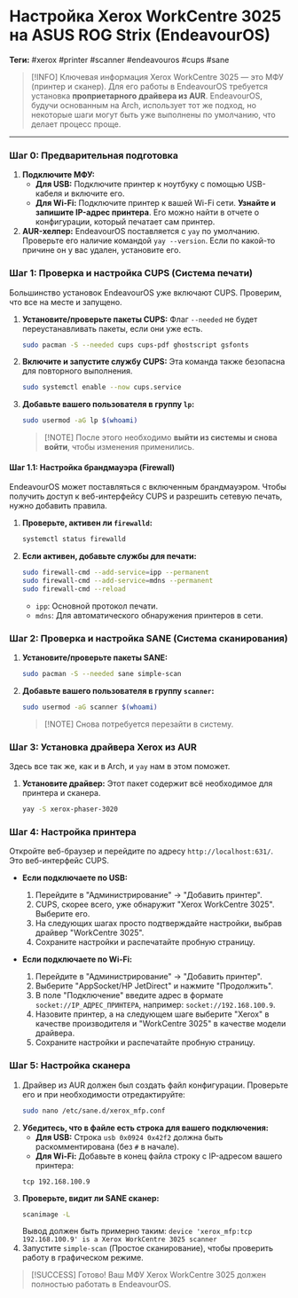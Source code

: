 
# Настройка Xerox WorkCentre 3025 на ASUS ROG Strix (EndeavourOS)

**Теги:** #xerox #printer #scanner #endeavouros #cups #sane

> [!INFO] Ключевая информация
> Xerox WorkCentre 3025 — это МФУ (принтер и сканер). Для его работы в EndeavourOS требуется установка **проприетарного драйвера из AUR**. EndeavourOS, будучи основанным на Arch, использует тот же подход, но некоторые шаги могут быть уже выполнены по умолчанию, что делает процесс проще.

---

### Шаг 0: Предварительная подготовка

1.  **Подключите МФУ:**
    *   **Для USB:** Подключите принтер к ноутбуку с помощью USB-кабеля и включите его.
    *   **Для Wi-Fi:** Подключите принтер к вашей Wi-Fi сети. **Узнайте и запишите IP-адрес принтера**. Его можно найти в отчете о конфигурации, который печатает сам принтер.
2.  **AUR-хелпер:** EndeavourOS поставляется с `yay` по умолчанию. Проверьте его наличие командой `yay --version`. Если по какой-то причине он у вас удален, установите его.

### Шаг 1: Проверка и настройка CUPS (Система печати)

Большинство установок EndeavourOS уже включают CUPS. Проверим, что все на месте и запущено.

1.  **Установите/проверьте пакеты CUPS:** Флаг `--needed` не будет переустанавливать пакеты, если они уже есть.
    ```bash
    sudo pacman -S --needed cups cups-pdf ghostscript gsfonts
    ```
2.  **Включите и запустите службу CUPS:** Эта команда также безопасна для повторного выполнения.
    ```bash
    sudo systemctl enable --now cups.service
    ```
3.  **Добавьте вашего пользователя в группу `lp`:**
    ```bash
    sudo usermod -aG lp $(whoami)
    ```
    > [!NOTE] После этого необходимо **выйти из системы и снова войти**, чтобы изменения применились.

#### Шаг 1.1: Настройка брандмауэра (Firewall)

EndeavourOS может поставляться с включенным брандмауэром. Чтобы получить доступ к веб-интерфейсу CUPS и разрешить сетевую печать, нужно добавить правила.

1.  **Проверьте, активен ли `firewalld`:**
    ```bash
    systemctl status firewalld
    ```
2.  **Если активен, добавьте службы для печати:**
    ```bash
    sudo firewall-cmd --add-service=ipp --permanent
    sudo firewall-cmd --add-service=mdns --permanent
    sudo firewall-cmd --reload
    ```
    *   `ipp`: Основной протокол печати.
    *   `mdns`: Для автоматического обнаружения принтеров в сети.

### Шаг 2: Проверка и настройка SANE (Система сканирования)

1.  **Установите/проверьте пакеты SANE:**
    ```bash
    sudo pacman -S --needed sane simple-scan
    ```
2.  **Добавьте вашего пользователя в группу `scanner`:**
    ```bash
    sudo usermod -aG scanner $(whoami)
    ```
    > [!NOTE] Снова потребуется перезайти в систему.

### Шаг 3: Установка драйвера Xerox из AUR

Здесь все так же, как и в Arch, и `yay` нам в этом поможет.

1.  **Установите драйвер:** Этот пакет содержит всё необходимое для принтера и сканера.
    ```bash
    yay -S xerox-phaser-3020
    ```

### Шаг 4: Настройка принтера

Откройте веб-браузер и перейдите по адресу `http://localhost:631/`. Это веб-интерфейс CUPS.

*   **Если подключаете по USB:**
    1.  Перейдите в "Администрирование" -> "Добавить принтер".
    2.  CUPS, скорее всего, уже обнаружит "Xerox WorkCentre 3025". Выберите его.
    3.  На следующих шагах просто подтверждайте настройки, выбрав драйвер "WorkCentre 3025".
    4.  Сохраните настройки и распечатайте пробную страницу.

*   **Если подключаете по Wi-Fi:**
    1.  Перейдите в "Администрирование" -> "Добавить принтер".
    2.  Выберите "AppSocket/HP JetDirect" и нажмите "Продолжить".
    3.  В поле "Подключение" введите адрес в формате `socket://IP_АДРЕС_ПРИНТЕРА`, например: `socket://192.168.100.9`.
    4.  Назовите принтер, а на следующем шаге выберите "Xerox" в качестве производителя и "WorkCentre 3025" в качестве модели драйвера.
    5.  Сохраните настройки и распечатайте пробную страницу.

### Шаг 5: Настройка сканера

1.  Драйвер из AUR должен был создать файл конфигурации. Проверьте его и при необходимости отредактируйте:
    ```bash
    sudo nano /etc/sane.d/xerox_mfp.conf
    ```
2.  **Убедитесь, что в файле есть строка для вашего подключения:**
    *   **Для USB:** Строка `usb 0x0924 0x42f2` должна быть раскомментирована (без `#` в начале).
    *   **Для Wi-Fi:** Добавьте в конец файла строку с IP-адресом вашего принтера:
      ```
      tcp 192.168.100.9
      ```
3.  **Проверьте, видит ли SANE сканер:**
    ```bash
    scanimage -L
    ```
    Вывод должен быть примерно таким: `device 'xerox_mfp:tcp 192.168.100.9' is a Xerox WorkCentre 3025 scanner`
4.  Запустите `simple-scan` (Простое сканирование), чтобы проверить работу в графическом режиме.

> [!SUCCESS] Готово!
> Ваш МФУ Xerox WorkCentre 3025 должен полностью работать в EndeavourOS.